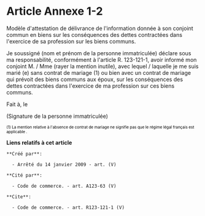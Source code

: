 # Article Annexe 1-2

Modèle d'attestation de délivrance de l'information donnée à son conjoint commun en biens sur les conséquences des dettes
contractées dans l'exercice de sa profession sur les biens communs.

Je soussigné (nom et prénom de la personne immatriculée) déclare sous ma responsabilité, conformément à l'article R.
123-121-1, avoir informé mon conjoint M. / Mme (rayer la mention inutile), avec lequel / laquelle je me suis marié (e) sans
contrat de mariage (1) ou bien avec un contrat de mariage qui prévoit des biens communs aux époux, sur les conséquences des
dettes contractées dans l'exercice de ma profession sur ces biens communs. 

Fait à, le 

(Signature de la personne immatriculée) 

<font color="#808080" size="1">
    <font color="#000000" size="1">(1) La mention relative à l'absence de contrat de mariage ne signifie pas que le régime
légal français est applicable</font>
    <font size="1" color="#000000">.</font>
  </font>

**Liens relatifs à cet article**

	**Créé par**:

	  - Arrêté du 14 janvier 2009 - art. (V)

	**Cité par**:

	  - Code de commerce. - art. A123-63 (V)

	**Cite**:

	  - Code de commerce. - art. R123-121-1 (V)
